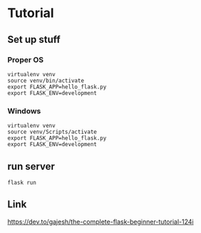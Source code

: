 # Tutorial

## Set up stuff

### Proper OS

    virtualenv venv
    source venv/bin/activate
    export FLASK_APP=hello_flask.py
    export FLASK_ENV=development

### Windows

    virtualenv venv
    source venv/Scripts/activate
    export FLASK_APP=hello_flask.py
    export FLASK_ENV=development

## run server

    flask run


## Link
https://dev.to/gajesh/the-complete-flask-beginner-tutorial-124i